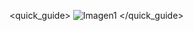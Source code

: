 <quick_guide>
![Imagen1](http://static.energysistem.com/images/manuals/42547/58596139113fb.jpg) 
</quick_guide>
